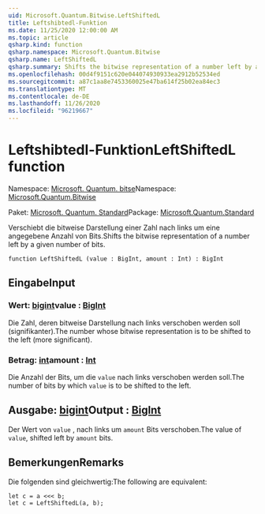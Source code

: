 ```yaml
---
uid: Microsoft.Quantum.Bitwise.LeftShiftedL
title: Leftshibtedl-Funktion
ms.date: 11/25/2020 12:00:00 AM
ms.topic: article
qsharp.kind: function
qsharp.namespace: Microsoft.Quantum.Bitwise
qsharp.name: LeftShiftedL
qsharp.summary: Shifts the bitwise representation of a number left by a given number of bits.
ms.openlocfilehash: 00d4f9151c620e044074930933ea2912b52534ed
ms.sourcegitcommit: a87c1aa8e7453360025e47ba614f25b02ea84ec3
ms.translationtype: MT
ms.contentlocale: de-DE
ms.lasthandoff: 11/26/2020
ms.locfileid: "96219667"
---
```

# <a name="leftshiftedl-function"></a><span data-ttu-id="2a6a2-102">Leftshibtedl-Funktion</span><span class="sxs-lookup"><span data-stu-id="2a6a2-102">LeftShiftedL function</span></span>

<span data-ttu-id="2a6a2-103">Namespace: [Microsoft. Quantum. bitse](xref:Microsoft.Quantum.Bitwise)</span><span class="sxs-lookup"><span data-stu-id="2a6a2-103">Namespace: [Microsoft.Quantum.Bitwise](xref:Microsoft.Quantum.Bitwise)</span></span>

<span data-ttu-id="2a6a2-104">Paket: [Microsoft. Quantum. Standard](https://nuget.org/packages/Microsoft.Quantum.Standard)</span><span class="sxs-lookup"><span data-stu-id="2a6a2-104">Package: [Microsoft.Quantum.Standard](https://nuget.org/packages/Microsoft.Quantum.Standard)</span></span>


<span data-ttu-id="2a6a2-105">Verschiebt die bitweise Darstellung einer Zahl nach links um eine angegebene Anzahl von Bits.</span><span class="sxs-lookup"><span data-stu-id="2a6a2-105">Shifts the bitwise representation of a number left by a given number of bits.</span></span>

```qsharp
function LeftShiftedL (value : BigInt, amount : Int) : BigInt
```


## <a name="input"></a><span data-ttu-id="2a6a2-106">Eingabe</span><span class="sxs-lookup"><span data-stu-id="2a6a2-106">Input</span></span>

### <a name="value--bigint"></a><span data-ttu-id="2a6a2-107">Wert: [bigint](xref:microsoft.quantum.lang-ref.bigint)</span><span class="sxs-lookup"><span data-stu-id="2a6a2-107">value : [BigInt](xref:microsoft.quantum.lang-ref.bigint)</span></span>

<span data-ttu-id="2a6a2-108">Die Zahl, deren bitweise Darstellung nach links verschoben werden soll (signifikanter).</span><span class="sxs-lookup"><span data-stu-id="2a6a2-108">The number whose bitwise representation is to be shifted to the left (more significant).</span></span>


### <a name="amount--int"></a><span data-ttu-id="2a6a2-109">Betrag: [int](xref:microsoft.quantum.lang-ref.int)</span><span class="sxs-lookup"><span data-stu-id="2a6a2-109">amount : [Int](xref:microsoft.quantum.lang-ref.int)</span></span>

<span data-ttu-id="2a6a2-110">Die Anzahl der Bits, um die `value` nach links verschoben werden soll.</span><span class="sxs-lookup"><span data-stu-id="2a6a2-110">The number of bits by which `value` is to be shifted to the left.</span></span>



## <a name="output--bigint"></a><span data-ttu-id="2a6a2-111">Ausgabe: [bigint](xref:microsoft.quantum.lang-ref.bigint)</span><span class="sxs-lookup"><span data-stu-id="2a6a2-111">Output : [BigInt](xref:microsoft.quantum.lang-ref.bigint)</span></span>

<span data-ttu-id="2a6a2-112">Der Wert von `value` , nach links um `amount` Bits verschoben.</span><span class="sxs-lookup"><span data-stu-id="2a6a2-112">The value of `value`, shifted left by `amount` bits.</span></span>

## <a name="remarks"></a><span data-ttu-id="2a6a2-113">Bemerkungen</span><span class="sxs-lookup"><span data-stu-id="2a6a2-113">Remarks</span></span>

<span data-ttu-id="2a6a2-114">Die folgenden sind gleichwertig:</span><span class="sxs-lookup"><span data-stu-id="2a6a2-114">The following are equivalent:</span></span>

```Q#
let c = a <<< b;
let c = LeftShiftedL(a, b);
```